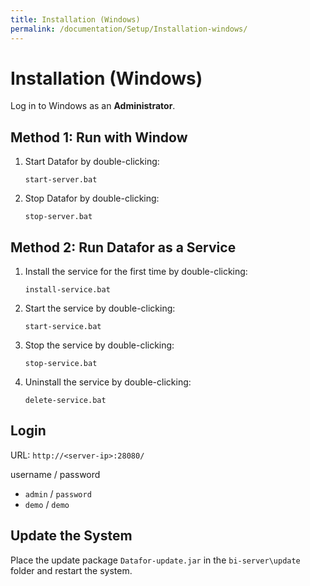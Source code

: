 ```yaml
---
title: Installation (Windows)
permalink: /documentation/Setup/Installation-windows/
---
```


# Installation (Windows)

Log in to Windows as an **Administrator**.

## Method 1: Run with Window

1. Start Datafor by double-clicking:

   ```
   start-server.bat
   ```

2. Stop Datafor by double-clicking:

   ```
   stop-server.bat
   ```

## Method 2: Run Datafor as a Service

1. Install the service for the first time by double-clicking:

   ```
   install-service.bat
   ```

2. Start the service by double-clicking:

   ```
   start-service.bat
   ```

3. Stop the service by double-clicking:

   ```
   stop-service.bat
   ```

4. Uninstall the service by double-clicking:

   ```
   delete-service.bat
   ```

## Login

URL:  `http://<server-ip>:28080/`

username  /  password

- `admin` / `password`
- `demo` / `demo`

## Update the System

Place the update package `Datafor-update.jar` in the `bi-server\update` folder and restart the system.